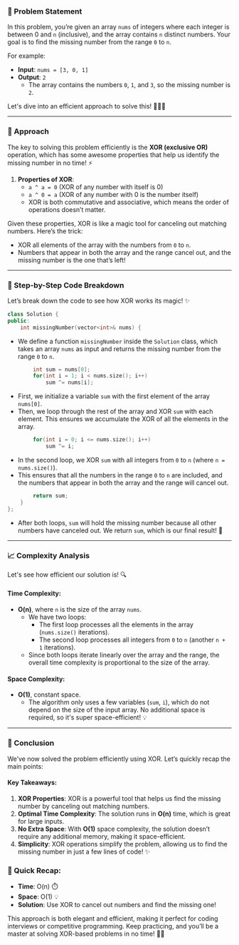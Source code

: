 ### 🚀 Problem Statement

In this problem, you’re given an array `nums` of integers where each integer is between 0 and `n` (inclusive), and the array contains `n` distinct numbers. Your goal is to find the missing number from the range `0` to `n`. 

For example:
- **Input**: `nums = [3, 0, 1]`
- **Output**: `2`
  - The array contains the numbers `0`, `1`, and `3`, so the missing number is `2`.

Let's dive into an efficient approach to solve this! 🏃‍♂️💨

---

### 🧠 Approach

The key to solving this problem efficiently is the **XOR (exclusive OR)** operation, which has some awesome properties that help us identify the missing number in no time! ⚡

1. **Properties of XOR**:
   - `a ^ a = 0` (XOR of any number with itself is 0)
   - `a ^ 0 = a` (XOR of any number with 0 is the number itself)
   - XOR is both commutative and associative, which means the order of operations doesn’t matter.

Given these properties, XOR is like a magic tool for canceling out matching numbers. Here’s the trick:
- XOR all elements of the array with the numbers from `0` to `n`.
- Numbers that appear in both the array and the range cancel out, and the missing number is the one that’s left!

---

### 🔨 Step-by-Step Code Breakdown

Let’s break down the code to see how XOR works its magic! ✨

```cpp
class Solution {
public:
    int missingNumber(vector<int>& nums) {
```
- We define a function `missingNumber` inside the `Solution` class, which takes an array `nums` as input and returns the missing number from the range `0` to `n`.

```cpp
        int sum = nums[0];
        for(int i = 1; i < nums.size(); i++)
            sum ^= nums[i];
```
- First, we initialize a variable `sum` with the first element of the array `nums[0]`. 
- Then, we loop through the rest of the array and XOR `sum` with each element. This ensures we accumulate the XOR of all the elements in the array.

```cpp
        for(int i = 0; i <= nums.size(); i++)
            sum ^= i;
```
- In the second loop, we XOR `sum` with all integers from `0` to `n` (where `n = nums.size()`).
- This ensures that all the numbers in the range `0` to `n` are included, and the numbers that appear in both the array and the range will cancel out.

```cpp
        return sum;
    }
};
```
- After both loops, `sum` will hold the missing number because all other numbers have canceled out. We return `sum`, which is our final result! 🎉

---

### 📈 Complexity Analysis

Let's see how efficient our solution is! 🔍

#### Time Complexity:
- **O(n)**, where `n` is the size of the array `nums`. 
  - We have two loops:
    - The first loop processes all the elements in the array (`nums.size()` iterations).
    - The second loop processes all integers from `0` to `n` (another `n + 1` iterations).
  - Since both loops iterate linearly over the array and the range, the overall time complexity is proportional to the size of the array.

#### Space Complexity:
- **O(1)**, constant space. 
  - The algorithm only uses a few variables (`sum`, `i`), which do not depend on the size of the input array. No additional space is required, so it's super space-efficient! 💡

---

### 🏁 Conclusion

We’ve now solved the problem efficiently using XOR. Let’s quickly recap the main points:

#### Key Takeaways:
1. **XOR Properties**: XOR is a powerful tool that helps us find the missing number by canceling out matching numbers.
2. **Optimal Time Complexity**: The solution runs in **O(n)** time, which is great for large inputs.
3. **No Extra Space**: With **O(1)** space complexity, the solution doesn’t require any additional memory, making it space-efficient.
4. **Simplicity**: XOR operations simplify the problem, allowing us to find the missing number in just a few lines of code! ✨

### 🎯 Quick Recap:
- **Time**: O(n) ⏱️
- **Space**: O(1) 💡
- **Solution**: Use XOR to cancel out numbers and find the missing one!

This approach is both elegant and efficient, making it perfect for coding interviews or competitive programming. Keep practicing, and you’ll be a master at solving XOR-based problems in no time! 💪🎉